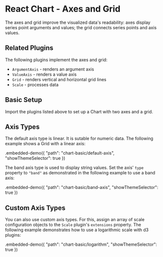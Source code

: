 # React Chart - Axes and Grid

The axes and grid improve the visualized data's readability: axes display series point arguments and values; the grid connects series points and axis values.

## Related Plugins

The following plugins implement the axes and grid:

- `ArgumentAxis` - renders an argument axis
- `ValueAxis` - renders a value axis
- `Grid` - renders vertical and horizontal grid lines
- `Scale` - processes data

## Basic Setup

Import the plugins listed above to set up a Chart with two axes and a grid.

## Axis Types

The default axis type is linear. It is sutable for numeric data. The following example shows a Grid with a linear axis:

.embedded-demo({ "path": "chart-basic/default-axis", "showThemeSelector": true })

The band axis type is used to display string values. Set the axis' `type` property to `"band"` as demonstrated in the following example to use a band axis:

.embedded-demo({ "path": "chart-basic/band-axis", "showThemeSelector": true })

## Custom Axis Types

You can also use custom axis types. For this, assign an array of scale configuration objects to the `Scale` plugin's `extensions` property. The following example demonstrates how to use a logarithmic scale with d3 plugins:

.embedded-demo({ "path": "chart-basic/logarithm", "showThemeSelector": true })
